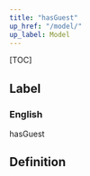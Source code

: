```yaml
---
title: "hasGuest"
up_href: "/model/"
up_label: Model
---
```


[TOC]

## Label

### English
hasGuest


## Definition



    
